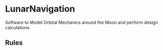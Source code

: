 # LunarNavigation
Software to Model Orbital Mechanics around the Moon and perform design calculations

## Rules
